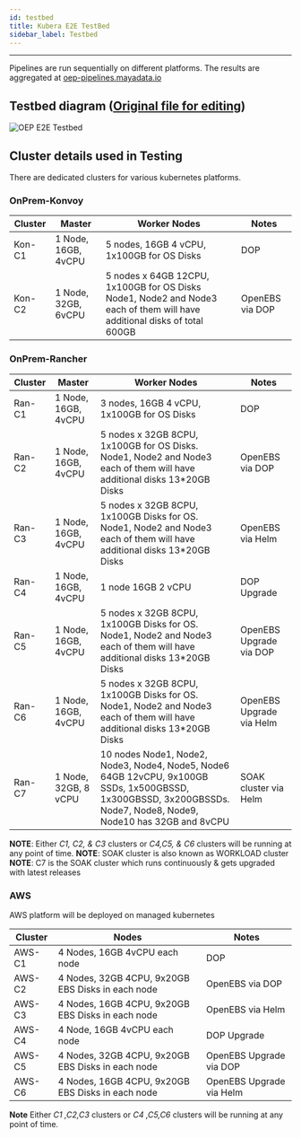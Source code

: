 ```yaml
---
id: testbed
title: Kubera E2E TestBed
sidebar_label: Testbed
---
```

------


Pipelines are run sequentially on different platforms. The results are aggregated at <a href="https://oep-pipelines.mayadata.io/" target="_blank">oep-pipelines.mayadata.io</a>


## Testbed diagram ([Original file for editing](https://docs.google.com/drawings/d/1zVjph5xAyXNuQm81wv43NaH-WSaH1hIiqyNYot2oTOQ/edit?usp=sharing))

![OEP E2E Testbed](https://docs.google.com/drawings/d/e/2PACX-1vSNvpvyPnyvHFTwJXT1E_M-KMydF3z5t3um_lCDSAEfbavDBFVkYFZVvu5G90yq7oZCZI0Jv_8kEMj_/pub?w=960&h=720)

## Cluster details used in Testing

There are dedicated clusters for various kubernetes platforms. 

### OnPrem-Konvoy

| Cluster | Master               | Worker Nodes                                                 | Notes                    |
| ------- | -------------------- | ------------------------------------------------------------ | ------------------------ |
| Kon-C1  | 1 Node, 16GB, 4vCPU  | 5 nodes, 16GB 4 vCPU, 1x100GB for OS Disks                   | DOP                      |
| Kon-C2  | 1 Node, 32GB, 6vCPU  | 5 nodes x 64GB 12CPU, 1x100GB for OS Disks                         Node1, Node2 and Node3 each of them will have additional disks of total 600GB | OpenEBS via DOP

### OnPrem-Rancher

| Cluster | Master               | Worker Nodes                                                 | Notes                    |
| ------- | -------------------- | ------------------------------------------------------------ | ------------------------ |
| Ran-C1  | 1 Node, 16GB, 4vCPU  | 3 nodes, 16GB 4 vCPU, 1x100GB for OS Disks                   | DOP                      |
| Ran-C2  | 1 Node, 16GB, 4vCPU  | 5 nodes x 32GB 8CPU, 1x100GB for OS Disks.                        Node1, Node2 and Node3 each of them will have additional disks 13*20GB Disks | OpenEBS via DOP          |
| Ran-C3  | 1 Node, 16GB, 4vCPU  | 5 nodes x 32GB 8CPU, 1x100GB Disks for OS.                        Node1, Node2 and Node3 each of them will have additional disks 13*20GB Disks | OpenEBS via Helm         |
| Ran-C4  | 1 Node, 16GB, 4vCPU  | 1 node 16GB 2 vCPU                                           | DOP Upgrade              |
| Ran-C5  | 1 Node, 16GB, 4vCPU  | 5 nodes x 32GB 8CPU, 1x100GB Disks for OS.                        Node1, Node2 and Node3 each of them will have additional disks 13*20GB Disks | OpenEBS Upgrade via DOP  |
| Ran-C6  | 1 Node, 16GB, 4vCPU  | 5 nodes x 32GB 8CPU, 1x100GB Disks for OS.                        Node1, Node2 and Node3 each of them will have additional disks 13*20GB Disks | OpenEBS Upgrade via Helm |
| Ran-C7  | 1 Node, 32GB, 8 vCPU | 10 nodes Node1, Node2, Node3, Node4, Node5, Node6 64GB 12vCPU, 9x100GB SSDs, 1x500GBSSD, 1x300GBSSD, 3x200GBSSDs.                     Node7, Node8, Node9, Node10 has 32GB and 8vCPU | SOAK cluster via Helm    |

**NOTE**: Either _C1, C2, & C3_ clusters  or _C4,C5, & C6_ clusters will be running at any point of time. 
**NOTE**: SOAK cluster is also known as WORKLOAD cluster
**NOTE**: C7 is the SOAK cluster which runs continuously & gets upgraded with latest releases

### AWS

AWS platform will be deployed on managed kubernetes

| Cluster | Nodes                                               | Notes                    |
| ------- | --------------------------------------------------- | ------------------------ |
| AWS-C1  | 4 Nodes, 16GB  4vCPU each node                      | DOP                      |
| AWS-C2  | 4 Nodes,  32GB 4CPU, 9x20GB EBS Disks  in each node | OpenEBS via DOP          |
| AWS-C3  | 4 Nodes,  16GB 4CPU, 9x20GB EBS Disks  in each node | OpenEBS via Helm         |
| AWS-C4  | 4 Node, 16GB  4vCPU each node                       | DOP Upgrade              |
| AWS-C5  | 4 Nodes,  32GB 4CPU, 9x20GB EBS Disks  in each node | OpenEBS Upgrade via DOP  |
| AWS-C6  | 4 Nodes,  16GB 4CPU, 9x20GB EBS Disks  in each node | OpenEBS Upgrade via Helm |

**Note** Either _C1 ,C2,C3_ clusters  or _C4 ,C5,C6_ clusters will be running at any point of time. 

